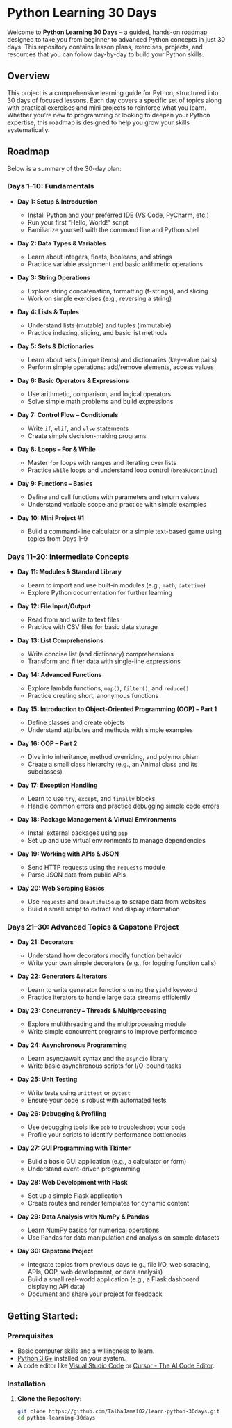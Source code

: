 # Python Learning 30 Days

Welcome to **Python Learning 30 Days** – a guided, hands-on roadmap designed to take you from beginner to advanced Python concepts in just 30 days. This repository contains lesson plans, exercises, projects, and resources that you can follow day-by-day to build your Python skills.

## Overview

This project is a comprehensive learning guide for Python, structured into 30 days of focused lessons. Each day covers a specific set of topics along with practical exercises and mini projects to reinforce what you learn. Whether you're new to programming or looking to deepen your Python expertise, this roadmap is designed to help you grow your skills systematically.

## Roadmap

Below is a summary of the 30-day plan:

### **Days 1–10: Fundamentals**
- **Day 1: Setup & Introduction**
  - Install Python and your preferred IDE (VS Code, PyCharm, etc.)
  - Run your first “Hello, World!” script
  - Familiarize yourself with the command line and Python shell
  
- **Day 2: Data Types & Variables**
  - Learn about integers, floats, booleans, and strings
  - Practice variable assignment and basic arithmetic operations

- **Day 3: String Operations**
  - Explore string concatenation, formatting (f-strings), and slicing
  - Work on simple exercises (e.g., reversing a string)

- **Day 4: Lists & Tuples**
  - Understand lists (mutable) and tuples (immutable)
  - Practice indexing, slicing, and basic list methods

- **Day 5: Sets & Dictionaries**
  - Learn about sets (unique items) and dictionaries (key–value pairs)
  - Perform simple operations: add/remove elements, access values

- **Day 6: Basic Operators & Expressions**
  - Use arithmetic, comparison, and logical operators
  - Solve simple math problems and build expressions

- **Day 7: Control Flow – Conditionals**
  - Write `if`, `elif`, and `else` statements
  - Create simple decision-making programs

- **Day 8: Loops – For & While**
  - Master `for` loops with ranges and iterating over lists
  - Practice `while` loops and understand loop control (`break`/`continue`)

- **Day 9: Functions – Basics**
  - Define and call functions with parameters and return values
  - Understand variable scope and practice with simple examples

- **Day 10: Mini Project #1**
  - Build a command-line calculator or a simple text-based game using topics from Days 1–9

### **Days 11–20: Intermediate Concepts**
- **Day 11: Modules & Standard Library**
  - Learn to import and use built-in modules (e.g., `math`, `datetime`)
  - Explore Python documentation for further learning

- **Day 12: File Input/Output**
  - Read from and write to text files
  - Practice with CSV files for basic data storage

- **Day 13: List Comprehensions**
  - Write concise list (and dictionary) comprehensions
  - Transform and filter data with single-line expressions

- **Day 14: Advanced Functions**
  - Explore lambda functions, `map()`, `filter()`, and `reduce()`
  - Practice creating short, anonymous functions

- **Day 15: Introduction to Object-Oriented Programming (OOP) – Part 1**
  - Define classes and create objects
  - Understand attributes and methods with simple examples

- **Day 16: OOP – Part 2**
  - Dive into inheritance, method overriding, and polymorphism
  - Create a small class hierarchy (e.g., an Animal class and its subclasses)

- **Day 17: Exception Handling**
  - Learn to use `try`, `except`, and `finally` blocks
  - Handle common errors and practice debugging simple code errors

- **Day 18: Package Management & Virtual Environments**
  - Install external packages using `pip`
  - Set up and use virtual environments to manage dependencies

- **Day 19: Working with APIs & JSON**
  - Send HTTP requests using the `requests` module
  - Parse JSON data from public APIs

- **Day 20: Web Scraping Basics**
  - Use `requests` and `BeautifulSoup` to scrape data from websites
  - Build a small script to extract and display information


### **Days 21–30: Advanced Topics & Capstone Project**
- **Day 21: Decorators**
  - Understand how decorators modify function behavior
  - Write your own simple decorators (e.g., for logging function calls)

- **Day 22: Generators & Iterators**
  - Learn to write generator functions using the `yield` keyword
  - Practice iterators to handle large data streams efficiently

- **Day 23: Concurrency – Threads & Multiprocessing**
  - Explore multithreading and the multiprocessing module
  - Write simple concurrent programs to improve performance

- **Day 24: Asynchronous Programming**
  - Learn async/await syntax and the `asyncio` library
  - Write basic asynchronous scripts for I/O-bound tasks

- **Day 25: Unit Testing**
  - Write tests using `unittest` or `pytest`
  - Ensure your code is robust with automated tests

- **Day 26: Debugging & Profiling**
  - Use debugging tools like `pdb` to troubleshoot your code
  - Profile your scripts to identify performance bottlenecks

- **Day 27: GUI Programming with Tkinter**
  - Build a basic GUI application (e.g., a calculator or form)
  - Understand event-driven programming

- **Day 28: Web Development with Flask**
  - Set up a simple Flask application
  - Create routes and render templates for dynamic content

- **Day 29: Data Analysis with NumPy & Pandas**
  - Learn NumPy basics for numerical operations
  - Use Pandas for data manipulation and analysis on sample datasets
  
- **Day 30: Capstone Project**
  - Integrate topics from previous days (e.g., file I/O, web scraping, APIs, OOP, web development, or data analysis)
  - Build a small real-world application (e.g., a Flask dashboard displaying API data)
  - Document and share your project for feedback

## Getting Started:

### Prerequisites
- Basic computer skills and a willingness to learn.
- [Python 3.6+](https://www.python.org/downloads/) installed on your system.
- A code editor like [Visual Studio Code](https://code.visualstudio.com/) or [Cursor - The AI Code Editor](https://www.cursor.com/).

### Installation
1. **Clone the Repository:**
   ```bash
   git clone https://github.com/TalhaJamal02/learn-python-30days.git
   cd python-learning-30days
